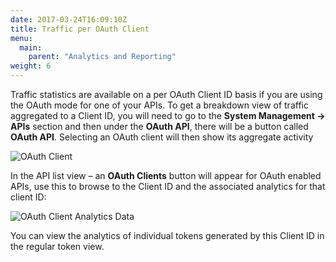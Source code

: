 ```yaml
---
date: 2017-03-24T16:09:10Z
title: Traffic per OAuth Client
menu:
  main:
    parent: "Analytics and Reporting"
weight: 6 
---
```


Traffic statistics are available on a per OAuth Client ID basis if you are using the OAuth mode for one of your APIs. To get a breakdown view of traffic aggregated to a Client ID, you will need to go to the **System Management -> APIs** section and then under the **OAuth API**, there will be a button called **OAuth API**. Selecting an OAuth client will then show its aggregate activity

![OAuth Client][1]


In the API list view – an **OAuth Clients** button will appear for OAuth enabled APIs, use this to browse to the Client ID and the associated analytics for that client ID:

![OAuth Client Analytics Data][2]

You can view the analytics of individual tokens generated by this Client ID in the regular token view.

[1]: /docs/img/dashboard/system-management/oauthClientNav.png
[2]: /docs/img/dashboard/system-management/oauthClientAnalytics.png
